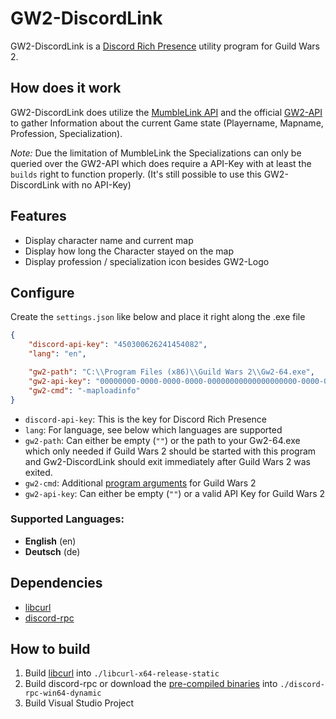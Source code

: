 GW2-DiscordLink
===============

GW2-DiscordLink is a [Discord Rich Presence](https://discordapp.com/rich-presence) utility program for Guild Wars 2.

## How does it work
GW2-DiscordLink does utilize the [MumbleLink API](https://wiki.guildwars2.com/wiki/API:MumbleLink) and the official
[GW2-API](https://wiki.guildwars2.com/wiki/API:2) to gather Information about the current Game state (Playername, Mapname, Profession, Specialization).

*Note:* Due the limitation of MumbleLink the Specializations can only be queried over the GW2-API which does
require a API-Key with at least the `builds` right to function properly. 
(It's still possible to use this GW2-DiscordLink with no API-Key)

## Features
* Display character name and current map
* Display how long the Character stayed on the map
* Display profession / specialization icon besides GW2-Logo

## Configure
Create the `settings.json` like below and place it right along the .exe file
```json
{
	"discord-api-key": "450300626241454082",
	"lang": "en",

	"gw2-path": "C:\\Program Files (x86)\\Guild Wars 2\\Gw2-64.exe",
	"gw2-api-key": "00000000-0000-0000-0000-00000000000000000000-0000-0000-0000-000000000000",
	"gw2-cmd": "-maploadinfo"
}
```

* `discord-api-key`: This is the key for Discord Rich Presence
* `lang`: For language, see below which languages are supported
* `gw2-path`: Can either be empty (`""`) or the path to your Gw2-64.exe which only needed if Guild Wars 2 should be started with this program and Gw2-DiscordLink should exit immediately after Guild Wars 2 was exited.
* `gw2-cmd`: Additional [program arguments](https://wiki.guildwars2.com/wiki/Command_line_arguments) for Guild Wars 2
* `gw2-api-key`: Can either be empty (`""`) or a valid API Key for Guild Wars 2

### Supported Languages:
* **English** (en)
* **Deutsch** (de)

## Dependencies
* [libcurl](https://curl.haxx.se/libcurl/)
* [discord-rpc](https://github.com/discordapp/discord-rpc)

## How to build
1. Build [libcurl](https://curl.haxx.se/download.html) into `./libcurl-x64-release-static`
2. Build discord-rpc or download the [pre-compiled binaries](https://github.com/discordapp/discord-rpc/releases) into `./discord-rpc-win64-dynamic`
3. Build Visual Studio Project
